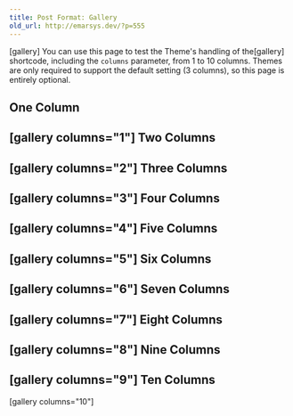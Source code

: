 ```yaml
---
title: Post Format: Gallery
old_url: http://emarsys.dev/?p=555
---
```

[gallery]  You can use this page to test the Theme's handling of the[gallery] shortcode, including the `columns` parameter, from 1 to 10 columns. Themes are only required to support the default setting (3 columns), so this page is entirely optional.

One Column
----------

 [gallery columns="1"] Two Columns
-----------

 [gallery columns="2"] Three Columns
-------------

 [gallery columns="3"] Four Columns
------------

 [gallery columns="4"] Five Columns
------------

 [gallery columns="5"] Six Columns
-----------

 [gallery columns="6"] Seven Columns
-------------

 [gallery columns="7"] Eight Columns
-------------

 [gallery columns="8"] Nine Columns
------------

 [gallery columns="9"] Ten Columns
-----------

 [gallery columns="10"]